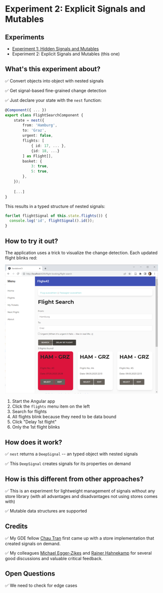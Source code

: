 # Experiment 2: Explicit Signals and Mutables


## Experiments

- [Experiment 1: Hidden Signals and Mutables](https://github.com/manfredsteyer/standalone-example-cli/tree/nest)
- Experiment 2: Explicit Signals and Mutables (this one)
 

## What's this experiment about?

✅ Convert objects into object with nested signals

✅ Get signal-based fine-grained change detection

✅ Just declare your state with the ``nest`` function:

```typescript
@Component({ ... })
export class FlightSearchComponent {
    state = nest({
        from: 'Hamburg',
        to: 'Graz',
        urgent: false,
        flights: [
            { id: 17, ... }, 
            {id: 18, ...}
        ] as Flight[],
        basket: {
            3: true,
            5: true,
        },
    });

    [...]
}
```

This results in a typed structure of nested signals:

```typescript
for(let flightSignal of this.state.flights()) {
  console.log('id', flightSignal().id());
}
```

## How to try it out?

The application uses a trick to visualize the change detection. Each updated flight blinks red:

![Updated flights blink](./app.png)

1. Start the Angular app
2. Click the ``flights`` menu item on the left 
3. Search for flights
4. All flights blink because they need to be data bound
5. Click "Delay 1st flight"
6. Only the 1st flight blinks


## How does it work?

✅ ``nest`` returns a ``DeepSignal`` -- an typed object with nested signals

✅ This ``DeepSignal`` creates signals for its properties on demand


## How is this different from other approaches?

✅ This is an experiment for lightweight management of signals without any store library (with all advantages and disadvantages not using stores comes with)

✅ Mutable data structures are supported


## Credits

✅ My GDE fellow [Chau Tran](https://twitter.com/Nartc1410) first came up with a store implementation that created signals on demand.  

✅ My colleagues [Michael Egger-Zikes](https://twitter.com/MikeZks) and [Rainer Hahnekamp](https://twitter.com/rainerhahnekamp) for several good discussions and valuable critical feedback.


## Open Questions

✅ We need to check for edge cases 
